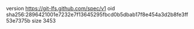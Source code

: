 version https://git-lfs.github.com/spec/v1
oid sha256:2896421001e7232e7f13645295fbcd0b5dbab17f8e454a3d2b8fe3ff53e7375b
size 3453
